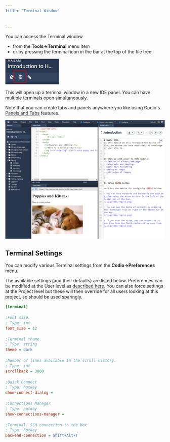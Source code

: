 ```yaml
---
title: "Terminal Window"


---
```


You can access the Terminal window

- from the **Tools->Terminal** menu item
- or by pressing the terminal icon in the bar at the top of the file tree.

<img alt="terminal icon" src="/img/terminalicon.png" class="simple"/>

This will open up a terminal window in a new IDE panel. You can have multiple terminals open simultaneously.

Note that you can create tabs and panels anywhere you like using Codio's [Panels and Tabs](/ide/panels/) features.

<img alt="terminal" src="/img/terminal.png" class="simple"/>

## Terminal Settings
You can modify various Terminal settings from the **Codio->Preferences** menu.

The available settings (and their defaults) are listed below. Preferences can be modified at the User level as [described here](/ide/customization/codio-prefs). You can also force settings at the Project level but these will then override for all users looking at this project, so should be used sparingly.

```ini
[terminal]

;Font size.
; Type: int
font_size = 12

;Terminal theme.
; Type: string
theme = dark

;Number of lines available in the scroll history.
; Type: int
scrollback = 3000

;Quick Connect
; Type: hotkey
show-connect-dialog =

;Connections Manager
; Type: hotkey
show-connections-manager =

;Terminal. SSH connection to the box
; Type: hotkey
backend-connection = Shift+Alt+T
```
